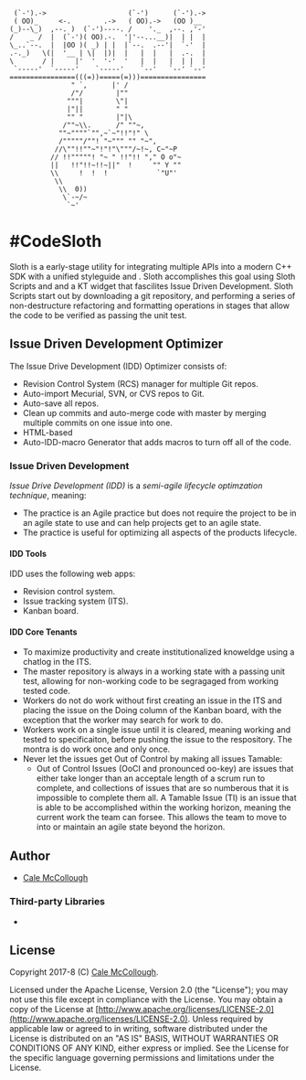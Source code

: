 ```
 (`-').->                    (`-')      (`-').-> 
 ( OO)_     <-.        .->   ( OO).->   (OO )__  
(_)--\_)  ,--. )  (`-')----. /    '._  ,--. ,'-' 
/    _ /  |  (`-')( OO).-.  '|'--...__)|  | |  | 
\_..`--.  |  |OO )( _) | |  |`--.  .--'|  `-'  | 
.-._)   \(|  '__ | \|  |)|  |   |  |   |  .-.  | 
\       / |     |'  '  '-'  '   |  |   |  | |  | 
 `-----'  `-----'    `-----'    `--'   `--' `--' 
================(((=))=====(=)))================
               " `,      |' /
               /"/        |""
              """|        \"|
              |"||        " "
              "" "        |"|\
             /""~\\.      /" ""~,
            ""~""""`"",~`~"!!"!" \
            /"""""/""! "~""" "" "~",
           //\""!!""~"!"!"\"""/~!~, C~"~P
          // !!"""""! "~ " !!"!! "," O o"~
          ||   !!"!!~!!~||"  !     "" Y ""
          \\     !  !  !            `"U"'
           \\
            \\  0))
             \`-~/~
              `~'
```

# #CodeSloth

Sloth is a early-stage utility for integrating multiple APIs into a modern C++ SDK with a unified styleguide and . Sloth accomplishes this goal using Sloth Scripts and and a KT widget that fascilites Issue Driven Development. Sloth Scripts start out by downloading a git repository, and performing a series of non-destructure refactoring and formatting operations in stages that allow the code to be verified as passing the unit test.

## Issue Driven Development Optimizer

The Issue Drive Development (IDD) Optimizer consists of:

* Revision Control System (RCS) manager for multiple Git repos.
* Auto-import Mecurial, SVN, or CVS repos to Git.
* Auto-save all repos.
* Clean up commits and auto-merge code with master by merging multiple commits on one issue into one.
* HTML-based 
* Auto-IDD-macro Generator that adds macros to turn off all of the code.

### Issue Driven Development

*Issue Drive Development (IDD)* is a *semi-agile lifecycle optimzation technique*, meaning:

* The practice is an Agile practice but does not require the project to be in an agile state to use and can help projects get to an agile state.
* The practice is useful for optimizing all aspects of the products lifecycle.

#### IDD Tools

IDD uses the following web apps:

   *  Revision control system.
   *  Issue tracking system (ITS).
   *  Kanban board.

#### IDD Core Tenants

* To maximize productivity and create institutionalized knoweldge using a chatlog in the ITS.
* The master repository is always in a working state with a passing unit test, allowing for non-working code to be segragaged from working tested code.
* Workers do not do work without first creating an issue in the ITS and placing the issue on the Doing column of the Kanban board, with the exception that the worker may search for work to do.
* Workers work on a single issue until it is cleared, meaning working and tested to specificaiton, before pushing the issue to the respository. The montra is do work once and only once.
* Never let the issues get Out of Control by making all issues Tamable:
  * Out of Control Issues (OoCI and pronounced oo-key) are issues that either take longer than an acceptale length of a scrum run to complete, and collections of issues that are so numberous that it is impossible to complete them all. A Tamable Issue (TI) is an issue that is able to be accomplished within the working horizon, meaning the current work the team can forsee. This allows the team to move to into or maintain an agile state beyond the horizon.



## Author

* [Cale McCollough](https://calemccollough.github.io)

### Third-party Libraries

* 

## License

Copyright 2017-8 (C) [Cale McCollough](mailto:calemccollough@gmail.com).

Licensed under the Apache License, Version 2.0 (the "License"); you may not use this file except in compliance with the License. You may obtain a copy of the License at [http://www.apache.org/licenses/LICENSE-2.0](http://www.apache.org/licenses/LICENSE-2.0). Unless required by applicable law or agreed to in writing, software distributed under the License is distributed on an "AS IS" BASIS, WITHOUT WARRANTIES OR CONDITIONS OF ANY KIND, either express or implied. See the License for the specific language governing permissions and limitations under the License.
